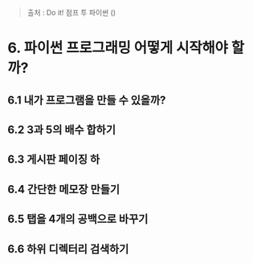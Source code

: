 > 출처 :  Do it! 점프 투 파이썬 ()
 
# 6. 파이썬 프로그래밍 어떻게 시작해야 할까?
## 6.1 내가 프로그램을 만들 수 있을까?
## 6.2 3과 5의 배수 합하기
## 6.3 게시판 페이징 하
## 6.4 간단한 메모장 만들기
## 6.5 탭을 4개의 공백으로 바꾸기
## 6.6 하위 디렉터리 검색하기
